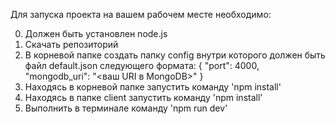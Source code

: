 Для запуска проекта на вашем рабочем месте необходимо:

0. Должен быть установлен node.js
1. Скачать репозиторий
2. В корневой папке создать папку config внутри которого должен быть файл default.json следующего формата:
   {
   "port": 4000,
   "mongodb_uri": "<ваш URI в MongoDB>"
   }
3. Находясь в корневой папке запустить команду 'npm install'
4. Находясь в папке client запустить команду 'npm install'
5. Выполнить в терминале команду 'npm run dev'
